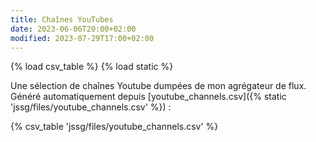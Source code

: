 ```yaml
---
title: Chaînes YouTubes
date: 2023-06-06T20:00+02:00
modified: 2023-07-29T17:00+02:00
---
```

{% load csv_table %}
{% load static %}

Une sélection de chaînes Youtube dumpées de mon agrégateur de flux. Généré automatiquement depuis [youtube_channels.csv]({% static 'jssg/files/youtube_channels.csv' %}) :

{% csv_table 'jssg/files/youtube_channels.csv' %}
